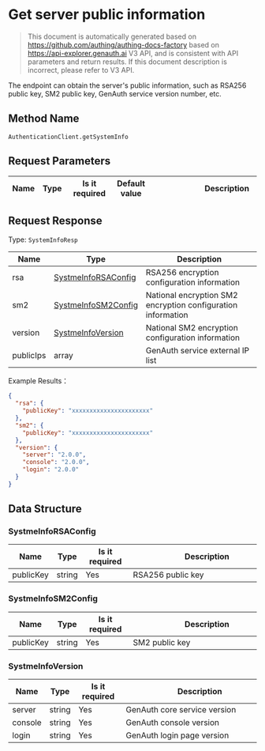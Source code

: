 # Get server public information

<!--
Warning ⚠️:
Do not modify this document directly,
https://github.com/Authing/authing-docs-factory
Use this project to generate
-->

<LastUpdated />

> This document is automatically generated based on https://github.com/authing/authing-docs-factory based on https://api-explorer.genauth.ai V3 API, and is consistent with API parameters and return results. If this document description is incorrect, please refer to V3 API.

The endpoint can obtain the server's public information, such as RSA256 public key, SM2 public key, GenAuth service version number, etc.

## Method Name

`AuthenticationClient.getSystemInfo`

## Request Parameters

| Name | Type | <div style="width:80px">Is it required</div> | Default value | <div style="width:300px">Description</div> | <div style="width:200px"></div>Example Value</div> |
| ---- | ---- | -------------------------------------------- | ------------- | ------------------------------------------ | -------------------------------------------------- |

## Request Response

Type: `SystemInfoResp`

| Name      | Type                                                   | Description                                                  |
| --------- | ------------------------------------------------------ | ------------------------------------------------------------ |
| rsa       | <a href="#SystmeInfoRSAConfig">SystmeInfoRSAConfig</a> | RSA256 encryption configuration information                  |
| sm2       | <a href="#SystmeInfoSM2Config">SystmeInfoSM2Config</a> | National encryption SM2 encryption configuration information |
| version   | <a href="#SystmeInfoVersion">SystmeInfoVersion</a>     | National SM2 encryption configuration information            |
| publicIps | array                                                  | GenAuth service external IP list                             |

Example Results：

```json
{
  "rsa": {
    "publicKey": "xxxxxxxxxxxxxxxxxxxxxx"
  },
  "sm2": {
    "publicKey": "xxxxxxxxxxxxxxxxxxxxxx"
  },
  "version": {
    "server": "2.0.0",
    "console": "2.0.0",
    "login": "2.0.0"
  }
}
```

## Data Structure

### <a id="SystmeInfoRSAConfig"></a> SystmeInfoRSAConfig

| Name      | Type   | <div style="width:80px">Is it required</div> | <div style="width:300px">Description</div> | <div style="width:200px">Example Value</div> |
| --------- | ------ | -------------------------------------------- | ------------------------------------------ | -------------------------------------------- |
| publicKey | string | Yes                                          | RSA256 public key                          | `xxxxxxxxxxxxxxxxxxxxxx`                     |

### <a id="SystmeInfoSM2Config"></a> SystmeInfoSM2Config

| Name      | Type   | <div style="width:80px">Is it required</div> | <div style="width:300px">Description</div> | <div style="width:200px">Example Value</div> |
| --------- | ------ | -------------------------------------------- | ------------------------------------------ | -------------------------------------------- |
| publicKey | string | Yes                                          | SM2 public key                             | `xxxxxxxxxxxxxxxxxxxxxx`                     |

### <a id="SystmeInfoVersion"></a> SystmeInfoVersion

| Name    | Type   | <div style="width:80px">Is it required</div> | <div style="width:300px">Description</div> | <div style="width:200px">Example Value</div> |
| ------- | ------ | -------------------------------------------- | ------------------------------------------ | -------------------------------------------- |
| server  | string | Yes                                          | GenAuth core service version               | `2.0.0`                                      |
| console | string | Yes                                          | GenAuth console version                    | `2.0.0`                                      |
| login   | string | Yes                                          | GenAuth login page version                 | `2.0.0`                                      |
